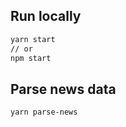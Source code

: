 ## Run locally

```sh
yarn start
// or
npm start
```

## Parse news data

```sh
yarn parse-news
```
